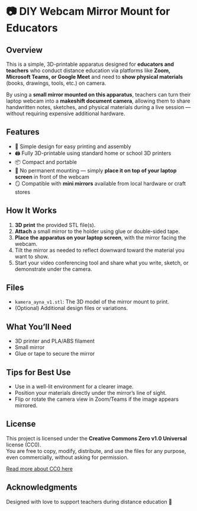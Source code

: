 # 📷 DIY Webcam Mirror Mount for Educators

## Overview
This is a simple, 3D-printable apparatus designed for **educators and teachers** who conduct distance education via platforms like **Zoom, Microsoft Teams, or Google Meet** and need to **show physical materials** (books, drawings, tools, etc.) on camera.

By using a **small mirror mounted on this apparatus**, teachers can turn their laptop webcam into a **makeshift document camera**, allowing them to share handwritten notes, sketches, and physical materials during a live session — without requiring expensive additional hardware.

## Features
- 🧠 Simple design for easy printing and assembly  
- 🖨️ Fully 3D-printable using standard home or school 3D printers  
- 📦 Compact and portable  
- 🔧 No permanent mounting — simply **place it on top of your laptop screen** in front of the webcam  
- 🪞 Compatible with **mini mirrors** available from local hardware or craft stores  

## How It Works
1. **3D print** the provided STL file(s).
2. **Attach** a small mirror to the holder using glue or double-sided tape.
3. **Place the apparatus on your laptop screen**, with the mirror facing the webcam.
4. Tilt the mirror as needed to reflect downward toward the material you want to show.
5. Start your video conferencing tool and share what you write, sketch, or demonstrate under the camera.

## Files
- `kamera_ayna_v1.stl`: The 3D model of the mirror mount to print.
- (Optional) Additional design files or variations.

## What You’ll Need
- 3D printer and PLA/ABS filament  
- Small mirror  
- Glue or tape to secure the mirror  

## Tips for Best Use
- Use in a well-lit environment for a clearer image.
- Position your materials directly under the mirror’s line of sight.
- Flip or rotate the camera view in Zoom/Teams if the image appears mirrored.

## License
This project is licensed under the **Creative Commons Zero v1.0 Universal** license (CC0).  
You are free to copy, modify, distribute, and use the files for any purpose, even commercially, without asking for permission.

[Read more about CC0 here](https://creativecommons.org/publicdomain/zero/1.0/)

## Acknowledgments
Designed with love to support teachers during distance education 💙

